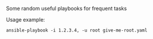Some random useful playbooks for frequent tasks

Usage example:
```
ansible-playbook -i 1.2.3.4, -u root give-me-root.yaml
```
